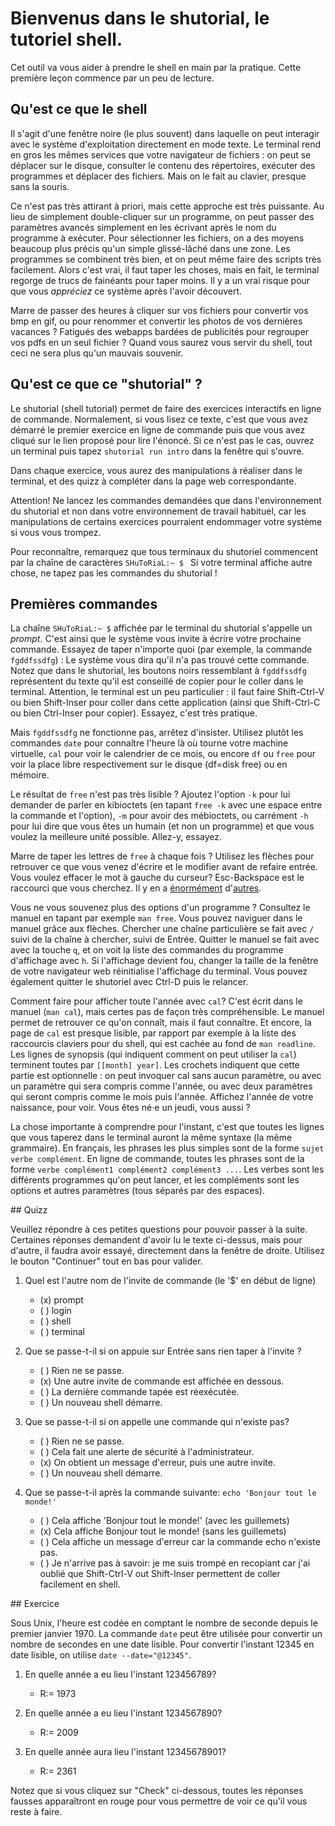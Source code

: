 # Bienvenus dans le shutorial, le tutoriel shell.

Cet outil va vous aider à prendre le shell en main par la pratique.
Cette première leçon commence par un peu de lecture. 

## Qu'est ce que le shell

Il s'agit d'une fenêtre noire (le plus souvent) dans laquelle on peut
interagir avec le système d'exploitation directement en mode texte. Le
terminal rend en gros les mêmes services que votre navigateur de
fichiers : on peut se déplacer sur le disque, consulter le contenu des
répertoires, exécuter des programmes et déplacer des fichiers. Mais on
le fait au clavier, presque sans la souris.

Ce n'est pas très attirant à priori, mais cette approche est très puissante. Au
lieu de simplement double-cliquer sur un programme, on peut passer des
paramètres avancés simplement en les écrivant après le nom du programme à
exécuter. Pour sélectionner les fichiers, on a des moyens beaucoup plus précis
qu'un simple glissé-lâché dans une zone. Les programmes se combinent très bien,
et on peut même faire des scripts très facilement. Alors c'est vrai, il faut
taper les choses, mais en fait, le terminal regorge de trucs de fainéants pour
taper moins. Il y a un vrai risque pour que vous *appréciez* ce système après
l'avoir découvert.

Marre de passer des heures à cliquer sur vos fichiers pour convertir
vos bmp en gif, ou pour renommer et convertir les photos de vos
dernières vacances ? Fatigués des webapps bardées de publicités pour
regrouper vos pdfs en un seul fichier ? Quand vous saurez vous servir
du shell, tout ceci ne sera plus qu'un mauvais souvenir.

## Qu'est ce que ce "shutorial" ?

Le shutorial (shell tutorial) permet de faire des exercices
interactifs en ligne de commande. Normalement, si vous lisez ce texte,
c'est que vous avez démarré le premier exercice en ligne de commande
puis que vous avez cliqué sur le lien proposé pour lire l'énoncé. Si
ce n'est pas le cas, ouvrez un terminal puis tapez ```shutorial run
intro``` dans la fenêtre qui s'ouvre.

Dans chaque exercice, vous aurez des manipulations à réaliser dans le
terminal, et des quizz à compléter dans la page web correspondante.

Attention! Ne lancez les commandes demandées que dans l'environnement
du shutorial et non dans votre environnement de travail habituel, car
les manipulations de certains exercices pourraient endommager votre
système si vous vous trompez. 

Pour reconnaître, remarquez que tous terminaux du shutoriel commencent
par la chaîne de caractères ```SHuToRiaL:~ $ ``` Si votre terminal
affiche autre chose, ne tapez pas les commandes du shutorial !

## Premières commandes

La chaîne ```SHuToRiaL:~ $``` affichée par le terminal du shutorial
s'appelle un *prompt*.  C'est ainsi que le système vous invite à
écrire votre prochaine commande. Essayez de taper n'importe quoi (par
exemple, la commande ```fgddfssdfg```) : Le système vous dira qu'il
n'a pas trouvé cette commande. Notez que dans le shutorial, les
boutons noirs ressemblant à ```fgddfssdfg``` représentent du texte
qu'il est conseillé de copier pour le coller dans le terminal.
Attention, le terminal est un peu particulier : il faut faire
Shift-Ctrl-V ou bien Shift-Inser pour coller dans cette application
(ainsi que Shift-Ctrl-C ou bien Ctrl-Inser pour copier). Essayez,
c'est très pratique.

Mais ```fgddfssdfg``` ne fonctionne pas, arrêtez d'insister.
Utilisez plutôt les commandes ```date``` pour connaître l'heure là où
tourne votre machine virtuelle, ```cal``` pour voir le calendrier de
ce mois, ou encore ```df``` ou ```free``` pour voir la place
libre respectivement sur le disque (df=disk free) ou en mémoire.

Le résultat de ```free``` n'est pas très lisible ? Ajoutez l'option ```-k```
pour lui demander de parler en kibioctets (en tapant ```free -k```
avec une espace entre la commande et l'option), ```-m``` pour avoir
des mébioctets, ou carrément ```-h``` pour lui dire que vous êtes un
humain (et non un programme) et que vous voulez la meilleure unité
possible. Allez-y, essayez.

Marre de taper les lettres de ```free``` à chaque fois ? Utilisez les flèches
pour retrouver ce que vous venez d'écrire et le modifier avant de refaire
entrée. Vous voulez effacer le mot à gauche du curseur? Esc-Backspace
est le raccourci que vous cherchez. Il y en a
[énormément](https://readline.kablamo.org/emacs.html)
d'[autres](https://github.com/chzyer/readline/blob/master/doc/shortcut.md).

Vous ne vous souvenez plus des options d'un programme ? Consultez le
manuel en tapant par exemple ```man free```. Vous pouvez
naviguer dans le manuel grâce aux flèches. Chercher une chaîne
particulière se fait avec ```/``` suivi de la chaîne à chercher, suivi
de Entrée. Quitter le manuel se fait avec avec la touche ```q```, et
on voit la liste des commandes du programme d'affichage avec ```h```.
Si l'affichage devient fou, changer la taille de la fenêtre de votre
navigateur web réinitialise l'affichage du terminal. Vous pouvez également
quitter le shutoriel avec Ctrl-D puis le relancer.

Comment faire pour afficher toute l'année avec ```cal```?
C'est écrit dans le manuel (```man cal```), mais certes pas
de façon très compréhensible. Le manuel permet de retrouver ce qu'on
connaît, mais il faut connaître. Et encore, la page de ``cal`` est
presque lisible, par rapport par exemple à la liste des raccourcis
claviers pour du shell, qui est cachée au fond de ```man
readline```. Les lignes de synopsis (qui indiquent comment
on peut utiliser la ``cal``) terminent toutes par ``[[month] year]``.
Les crochets indiquent que cette partie est optionnelle : on peut
invoquer cal sans aucun paramètre, ou avec un paramètre qui sera
compris comme l'année, ou avec deux paramètres qui seront compris
comme le mois puis l'année. Affichez l'année de votre naissance, pour
voir. Vous êtes né·e un jeudi, vous aussi ?

La chose importante à comprendre pour l'instant, c'est que toutes les lignes
que vous taperez dans le terminal auront la même syntaxe (la même grammaire). En
français, les phrases les plus simples sont de la forme ```sujet verbe complément```. 
En ligne de commande, toutes les phrases sont de la forme
```verbe complément1 complément2 complément3 ...```. Les verbes sont les différents
programmes qu'on peut lancer, et les compléments sont les options et autres 
paramètres (tous séparés par des espaces). 

## Quizz

Veuillez répondre à ces petites questions pour pouvoir passer à la
suite. Certaines réponses demandent d'avoir lu le texte ci-dessus,
mais pour d'autre, il faudra avoir essayé, directement dans la fenêtre
de droite. Utilisez le bouton "Continuer" tout en bas pour valider.

1. Quel est l'autre nom de l'invite de commande (le '$' en début de ligne)
     - (x) prompt
     - ( ) login
     - ( ) shell
     - ( ) terminal

2. Que se passe-t-il si on appuie sur Entrée sans rien taper à l'invite ?
     - ( ) Rien ne se passe.
     - (x) Une autre invite de commande est affichée en dessous.
     - ( ) La dernière commande tapée est réexécutée.
     - ( ) Un nouveau shell démarre.

3. Que se passe-t-il si on appelle une commande qui n'existe pas?
     - ( ) Rien ne se passe.
     - ( ) Cela fait une alerte de sécurité à l'administrateur.
     - (x) On obtient un message d'erreur, puis une autre invite.
     - ( ) Un nouveau shell démarre.

4. Que se passe-t-il après la commande suivante: `echo 'Bonjour tout le monde!'`
     - ( ) Cela affiche 'Bonjour tout le monde!' (avec les guillemets)
     - (x) Cela affiche Bonjour tout le monde! (sans les guillemets)
     - ( ) Cela affiche un message d'erreur car la commande echo n'existe pas.
     - ( ) Je n'arrive pas à savoir: je me suis trompé en recopiant car j'ai oublié que Shift-Ctrl-V out Shift-Inser permettent de coller facilement en shell.

## Exercice

Sous Unix, l'heure est codée en comptant le nombre de seconde depuis
le premier janvier 1970. La commande ```date``` peut être utilisée
pour convertir un nombre de secondes en une date lisible. Pour
convertir l'instant 12345 en date lisible, on utilise 
```date --date="@12345"```.

1. En quelle année a eu lieu l'instant 123456789?
    - R:= 1973

2. En quelle année a eu lieu l'instant 1234567890?
    - R:= 2009

3. En quelle année aura lieu l'instant 12345678901?
    - R:= 2361

Notez que si vous cliquez sur "Check" ci-dessous, toutes les réponses
fausses apparaîtront en rouge pour vous permettre de voir ce qu'il vous
reste à faire.

<div id="tg-feedback" class="alert" role="alert" style="display: none">

Bravo! Vous avez fini cet exercice. Passez au suivant en tapant
```shutorial run navigation``` dans le terminal. Vous pouvez fermer
cette fenêtre.

</div>

